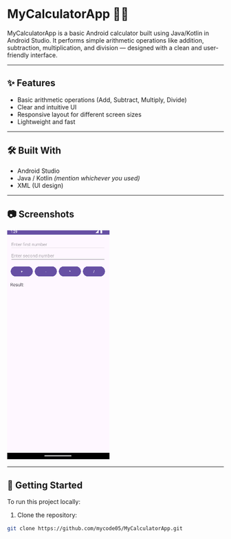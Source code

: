 # MyCalculatorApp 📱🧮

MyCalculatorApp is a basic Android calculator built using Java/Kotlin in Android Studio. It performs simple arithmetic operations like addition, subtraction, multiplication, and division — designed with a clean and user-friendly interface.

---

## ✨ Features

- Basic arithmetic operations (Add, Subtract, Multiply, Divide)
- Clear and intuitive UI
- Responsive layout for different screen sizes
- Lightweight and fast

---

## 🛠️ Built With

- Android Studio
- Java / Kotlin *(mention whichever you used)*
- XML (UI design)

---

## 📷 Screenshots


![Calculator UI](screenshots/calculator.png)

---

## 🚀 Getting Started

To run this project locally:

1. Clone the repository:

```bash
git clone https://github.com/mycode05/MyCalculatorApp.git

